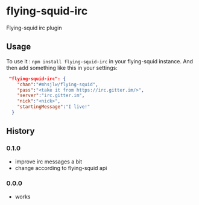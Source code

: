 # flying-squid-irc

Flying-squid irc plugin

## Usage

To use it : `npm install flying-squid-irc` in your flying-squid instance.
And then add something like this in your settings:
```json
 "flying-squid-irc": {
    "chan":"#mhsjlw/flying-squid",
    "pass":"<take it from https://irc.gitter.im/>",
    "server":"irc.gitter.im",
    "nick":"<nick>",
    "startingMessage":"I live!"
  }
```

## History 

### 0.1.0
* improve irc messages a bit
* change according to flying-squid api

### 0.0.0

* works